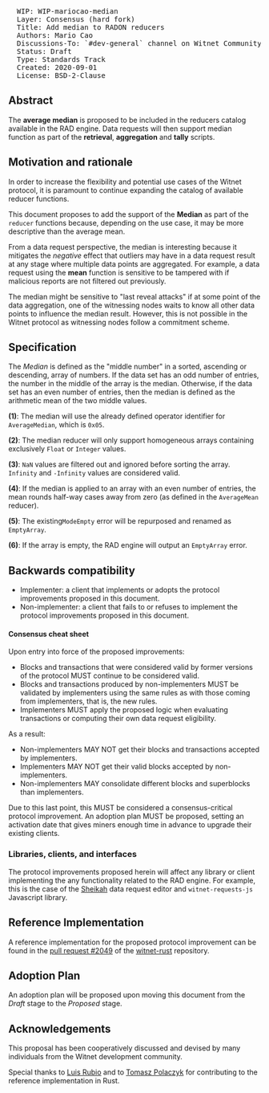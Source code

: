 <pre>
  WIP: WIP-mariocao-median
  Layer: Consensus (hard fork)
  Title: Add median to RADON reducers
  Authors: Mario Cao <mario@witnet.foundation>
  Discussions-To: `#dev-general` channel on Witnet Community's Discord server
  Status: Draft
  Type: Standards Track
  Created: 2020-09-01
  License: BSD-2-Clause
</pre>


## Abstract

The **average median** is proposed to be included in the reducers catalog available in the RAD engine. Data requests will then support median function as part of the **retrieval**, **aggregation** and **tally** scripts.


## Motivation and rationale

In order to increase the flexibility and potential use cases of the Witnet protocol, it is paramount to continue expanding the catalog of available reducer functions.

This document proposes to add the support of the **Median** as part of the `reducer` functions because, depending on the use case, it may be more descriptive than the average mean.

From a data request perspective, the median is interesting because it mitigates the *negative* effect that outliers may have in a data request result at any stage where multiple data points are aggregated. For example, a data request using the **mean** function is sensitive to be tampered with if malicious reports are not filtered out previously.

The median might be sensitive to "last reveal attacks" if at some point of the data aggregation, one of the witnessing nodes waits to know all other data points to influence the median result. However, this is not possible in the Witnet protocol as witnessing nodes follow a commitment scheme.


## Specification

The *Median* is defined as the "middle number" in a sorted, ascending or descending, array of numbers. If the data set has an odd number of entries, the number in the middle of the array is the median. Otherwise, if the data set has an even number of entries, then the median is defined as the arithmetic mean of the two middle values.

**(1)**: The median will use the already defined operator identifier for `AverageMedian`, which is `0x05`.

**(2)**: The median reducer will only support homogeneous arrays containing exclusively `Float` or `Integer` values. 

**(3)**: `NaN` values are filtered out and ignored before sorting the array. `Infinity` and `-Infinity` values are considered valid.

**(4)**: If the median is applied to an array with an even number of entries, the mean rounds half-way cases away from zero (as defined in the `AverageMean` reducer).

**(5)**: The existing`ModeEmpty` error will be repurposed and renamed as `EmptyArray`.

**(6)**: If the array  is empty, the RAD engine will output an `EmptyArray` error.


## Backwards compatibility

- Implementer: a client that implements or adopts the protocol improvements proposed in this document.
- Non-implementer: a client that fails to or refuses to implement the protocol improvements proposed in this document.


#### Consensus cheat sheet

Upon entry into force of the proposed improvements:

- Blocks and transactions that were considered valid by former versions of the protocol MUST continue to be considered valid.
- Blocks and transactions produced by non-implementers MUST be validated by implementers using the same rules as with those coming from implementers, that is, the new rules.
- Implementers MUST apply the proposed logic when evaluating transactions or computing their own data request eligibility.

As a result:

- Non-implementers MAY NOT get their blocks and transactions accepted by implementers.
- Implementers MAY NOT get their valid blocks accepted by non-implementers.
- Non-implementers MAY consolidate different blocks and superblocks than implementers.

Due to this last point, this MUST be considered a consensus-critical protocol improvement. An adoption plan MUST be proposed, setting an activation date that gives miners enough time in advance to upgrade their existing clients.


### Libraries, clients, and interfaces

The protocol improvements proposed herein will affect any library or client implementing the any functionality related to the RAD engine. For example, this is the case of the [Sheikah][sheikah] data request editor and `witnet-requests-js` Javascript library.


## Reference Implementation

A reference implementation for the proposed protocol improvement can be found in the [pull request #2049](https://github.com/witnet/witnet-rust/pull/2049) of the [witnet-rust] repository.


## Adoption Plan

An adoption plan will be proposed upon moving this document from the _Draft_ stage to the _Proposed_ stage.


## Acknowledgements

This proposal has been cooperatively discussed and devised by many individuals from the Witnet development community.

Special thanks to [Luis Rubio][lrubiorod] and to [Tomasz Polaczyk][tmpolaczyk] for contributing to the reference implementation in Rust.


[lrubiorod]: https://github.com/lrubiorod
[sheikah]: https://github.com/witnet/sheikah
[tmpolaczyk]: https://github.com/tmpolaczyk
[witnet-requests-js]: https://github.com/witnet/witnet-requests-js
[witnet-rust]: https://github.com/witnet/witnet-rust/